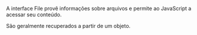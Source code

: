 A interface File provê informações sobre arquivos e permite ao JavaScript  a acessar seu conteúdo.

São geralmente recuperados a partir de um objeto.